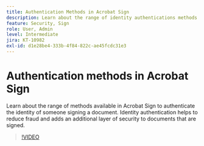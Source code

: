 ```yaml
---
title: Authentication Methods in Acrobat Sign
description: Learn about the range of identity authentications methods available in Acrobat Sign
feature: Security, Sign
role: User, Admin
level: Intermediate
jira: KT-10982
exl-id: d1e28be4-333b-4f84-822c-ae45fcdc31e3
---
```

# Authentication methods in Acrobat Sign

Learn about the range of methods available in Acrobat Sign to authenticate the identity of someone signing a document. Identity authentication helps to reduce fraud and adds an additional layer of security to documents that are signed. 

>[!VIDEO](https://video.tv.adobe.com/v/3419287?quality=12&learn=on&hidetitle=true)

